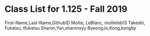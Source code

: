 # Class List for 1.125 - Fall 2019
First-Name,Last-Name,GithubID
Mollie, LeBlanc, mollieleb13
Takeshi, Fukatsu, tfukatsu
Sharon,Yan,sharonxyy
ByeongJo,Kong,kongby
